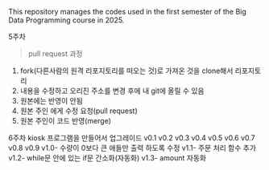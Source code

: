 This repository manages the codes used in the first semester of the Big Data Programming course in 2025.

5주차
>pull request 과정
1. fork(다른사람의 원격 리포지토리를 떠오는 것)로 가져온 것을 clone해서 리포지토리 
2. 내용을 수정하고 오리진 주소를 변경 후에 내 git에 올릴 수 있음  
3. 원본에는 반영이 안됨 
4. 원본 주인 에게 수정 요청(pull request) 
5. 원본 주인이 코드 반영(merge)



6주차
kiosk 프로그램을 만들어서 업그레이드
v0.1
v0.2
v0.3
v0.4
v0.5
v0.6
v0.7
v0.8
v0.9
v1.0- 수량이 0보다 큰 애들만 출력 하도록 수정
v1.1- 주문 처리 함수 추가
v1.2- while문 안에 있는 if문 간소화(자동화)
v1.3- amount 자동화